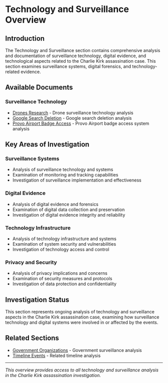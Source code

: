 # Technology and Surveillance Overview

## Introduction

The Technology and Surveillance section contains comprehensive analysis and documentation of surveillance technology, digital evidence, and technological aspects related to the Charlie Kirk assassination case. This section examines surveillance systems, digital forensics, and technology-related evidence.

## Available Documents

### Surveillance Technology
- [Drones Research](drones_research.md) - Drone surveillance technology analysis
- [Google Search Deletion](google_search_deletion.md) - Google search deletion analysis
- [Provo Airport Badge Access](provo_airport_badge_access.md) - Provo Airport badge access system analysis

## Key Areas of Investigation

### Surveillance Systems
- Analysis of surveillance technology and systems
- Examination of monitoring and tracking capabilities
- Investigation of surveillance implementation and effectiveness

### Digital Evidence
- Analysis of digital evidence and forensics
- Examination of digital data collection and preservation
- Investigation of digital evidence integrity and reliability

### Technology Infrastructure
- Analysis of technology infrastructure and systems
- Examination of system security and vulnerabilities
- Investigation of technology access and control

### Privacy and Security
- Analysis of privacy implications and concerns
- Examination of security measures and protocols
- Investigation of data protection and confidentiality

## Investigation Status

This section represents ongoing analysis of technology and surveillance aspects in the Charlie Kirk assassination case, examining how surveillance technology and digital systems were involved in or affected by the events.

## Related Sections

- [Government Organizations](../government_organizations/overview.md) - Government surveillance analysis
- [Timeline Events](../timeline_events/overview.md) - Related timeline analysis

---

*This overview provides access to all technology and surveillance analysis in the Charlie Kirk assassination investigation.*